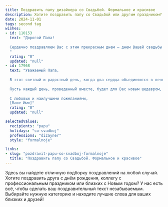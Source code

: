```yaml
---
title: Поздравить папу дизайнера со Свадьбой. Формальное и красивое
description: Хотите поздравить папу со Свадьбой или другим праздником? Наш ИИ создаст незабываемое поздравление, а вы обязательно выделитесь среди других.  
date: 2024-11-01
tags: second tag
wishes:
- id: 110153
  text: "Дорогой Папа!
  
  Сердечно поздравляем Вас с этим прекрасным днем – днем Вашей свадьбы! Желаем Вам и Вашей супруге долгих лет счастливой семейной жизни, наполненной любовью, взаимопониманием и радостью. Пусть Ваш творческий талант дизайнера украшает не только Ваш дом, но и вашу жизнь, делая её яркой и неповторимой.  Пусть каждый день будет полон вдохновения и новых, согретых любовью, свершений.
  "
  rating: "0"
  updated: "null"
- id: 17968
  text: "Уважаемый Папа,
  
  В этот светлый и радостный день, когда два сердца объединяются в вечное согласие, я с глубочайшим уважением и искренней радостью поздравляю Вас с днем Вашей свадьбы. Пусть этот союз будет наполнен не только любовью и взаимопониманием, но и творческим вдохновением, ведь Вы, как истинный дизайнер, умеете видеть красоту во всем, что нас окружает.
  
  Пусть каждый день, проведенный вместе, будет для Вас новым шедевром, созданным руками судьбы. Желаю Вам процветания в Вашем совместном творчестве и в профессиональной деятельности. Пусть Ваш дом всегда будет полон тепла, уюта и гармонии, а Ваши сердца будут биться в унисон, создавая неповторимый ансамбль любви и верности.
  
  С любовью и наилучшими пожеланиями,
  [Ваше Имя]"
  rating: "0"
  updated: "null"

selectedValues:
  recipients: "papu"
  holidays: "so-svadboj"
  professions: "dizayner"
  style: "formalnoje"

links:
- slug: "pozdravit-papu-so-svadboj-formalnoje"
  title: "Поздравить папу со Свадьбой. Формальное и красивое"
---
```


Здесь вы найдете отличную подборку поздравлений на любой случай.
Хотите поздравить друга с днём рождения, коллегу с профессиональным праздником или близких с Новым годом? У нас есть всё, чтобы сделать ваш поздравительный текст незабываемым. Выбирайте нужную категорию и находите лучшие слова для ваших близких и друзей!
